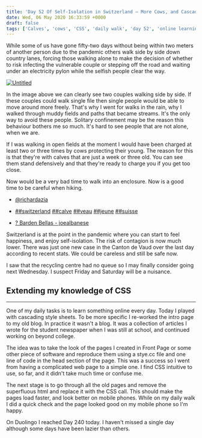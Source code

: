 ```yaml
---
title: 'Day 52 Of Self-Isolation in Switzerland – More Cows, and Cascading Style Sheets'
date: Wed, 06 May 2020 16:33:59 +0000
draft: false
tags: ['Calves', 'cows', 'CSS', 'daily walk', 'day 52', 'online learning', 'pandemic', 'random', 'self-isolation', 'Swiss walks']
---
```


While some of us have gone fifty-two days without being within two meters of another person due to the pandemic others walk side by side down country lanes, forcing those walking alone to make the decision of whether to risk infecting the vulnerable couple or stepping off the road and waiting under an electricity pylon while the selfish people clear the way.

[![Untitled](https://live.staticflickr.com/65535/49862837848_61a20a2e5a_c.jpg)](https://www.flickr.com/photos/mainvision/49862837848/in/datetaken/ "Untitled")  

In the image above we can clearly see two couples walking side by side. If these couples could walk single file then single people would be able to move around more freely. That's why I went for walks in the rain, why I walked through muddy fields and paths that became streams. It's the only way to avoid these people. Solitary confinement may be the reason this behaviour bothers me so much. It's hard to see people that are not alone, when we are.

If I was walking in open fields at the moment I would have been charged at least two or three times by cows protecting their young. The reason for this is that they're with calves that are just a week or three old. You can see them stand defensively and that they're ready to charge you if you get too close.

Now would be a very bad time to walk into an enclosure. Now is a good time to be careful when hiking.

- [@richardazia](https://www.tiktok.com/@richardazia "@richardazia")

- [##switzerland](https://www.tiktok.com/tag/switzerland "switzerland") [##calve](https://www.tiktok.com/tag/calve "calve") [##veau](https://www.tiktok.com/tag/veau "veau") [##jeune](https://www.tiktok.com/tag/jeune "jeune") [##suisse](https://www.tiktok.com/tag/suisse "suisse")

- [? Barden Bellas - joealbanese](https://www.tiktok.com/music/Barden-Bellas-6801993413899143942 "? Barden Bellas - joealbanese")

Switzerland is at the point in the pandemic where you can start to feel happiness, and enjoy self-isolation. The risk of contagion is now much lower. There was just one new case in the Canton de Vaud over the last day according to recent stats. We could be careless and still be safe now.

I saw that the recycling centre had no queue so I may finally consider going next Wednesday. I suspect Friday and Saturday will be a nuisance.

## Extending my knowledge of CSS

------------------------------

One of my daily tasks is to learn something online every day. Today I played with cascading style sheets. To be more specific I re-worked the intro page to my old blog. In practice it wasn't a blog. It was a collection of articles I wrote for the student newspaper when I was still at school, and continued working on beyond college.

The idea was to take the look of the pages I created in Front Page or some other piece of software and reproduce them using a stye.cc file and one line of code in the head section of the page. This was a success so I went from having a complicated web page to a simple one. I find CSS intuitive to use, so far, and it didn't take much time or confuse me.

The next stage is to go through all the old pages and remove the superfluous html and replace it with the CSS call. This should make the pages load faster, and look better on mobile phones. While on my daily walk I did a quick check and the page looked good on my mobile phone so I'm happy.

On Duolingo I reached Day 240 today. I haven't missed a single day although some days have been lazier than others.
